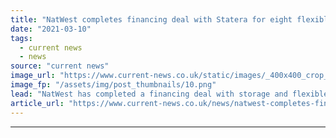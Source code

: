 ```yaml
---
title: "NatWest completes financing deal with Statera for eight flexible energy projects"
date: "2021-03-10"
tags: 
  - current news
  - news
source: "current news"
image_url: "https://www.current-news.co.uk/static/images/_400x400_crop_center-center/Creyke-Beck-battery-storage-site-credit-NatWestStatera-Energy.png"
image_fp: "/assets/img/post_thumbnails/10.png"
lead: "​NatWest has completed a financing deal with storage and flexible generation company Statera Energy to support eight new projects in the UK."
article_url: "https://www.current-news.co.uk/news/natwest-completes-financing-deal-with-statera-for-eight-flexible-energy-projects?utm_source=rss-feeds&utm_medium=rss&utm_campaign=rss"
---
```


---

